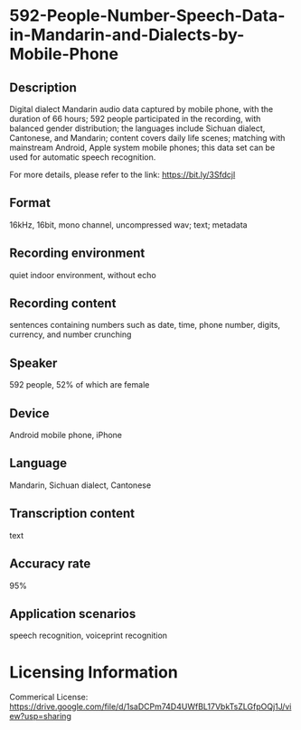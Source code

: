 # 592-People-Number-Speech-Data-in-Mandarin-and-Dialects-by-Mobile-Phone


## Description
Digital dialect Mandarin audio data captured by mobile phone, with the duration of 66 hours; 592 people participated in the recording, with balanced gender distribution; the languages include Sichuan dialect, Cantonese, and Mandarin; content covers daily life scenes; matching with mainstream Android, Apple system mobile phones; this data set can be used for automatic speech recognition.

For more details, please refer to the link: https://bit.ly/3Sfdcjl

## Format
16kHz, 16bit, mono channel, uncompressed wav; text; metadata

## Recording environment
quiet indoor environment, without echo

## Recording content
sentences containing numbers such as date, time, phone number, digits, currency, and number crunching

## Speaker
592 people, 52% of which are female

## Device
Android mobile phone, iPhone

## Language
Mandarin, Sichuan dialect, Cantonese

## Transcription content
text

## Accuracy rate
95%

## Application scenarios
speech recognition, voiceprint recognition

# Licensing Information
Commerical License: https://drive.google.com/file/d/1saDCPm74D4UWfBL17VbkTsZLGfpOQj1J/view?usp=sharing
